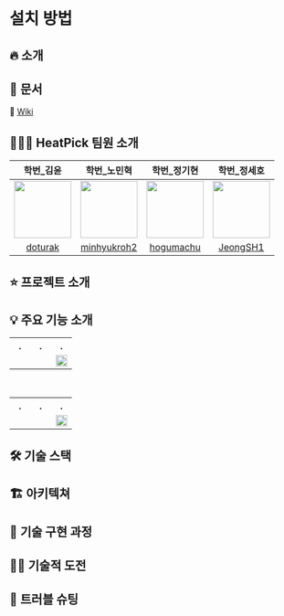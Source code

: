 # 설치 방법
  
## 🔥 소개  

<p align="center">

</p>
 
## 📔 문서
📑 [Wiki]()

## 🧑🏻‍💻 HeatPick 팀원 소개
| 학번_김윤 | 학번_노민혁 | 학번_정기현 | 학번_정세호 |
| :--: | :--: | :--: | :--: |
| <a href="https://github.com/doturak"><img src="https://avatars.githubusercontent.com/u/163323635?s=64&v=4" width="100"></a> | <a href="https://github.com/minhyukroh2"><img src="https://avatars.githubusercontent.com/u/211211199?s=64&v=4" width="100"></a>| <a href="https://github.com/4dong"><img src="https://avatars.githubusercontent.com/u/88959824?s=96&v=4" width="100"></a> | <a href="https://github.com/JeongSH1"><img src="https://avatars.githubusercontent.com/u/125888614?v=4" width="100"></a> |
| [doturak](https://github.com/doturak) | [minhyukroh2](https://github.com/minhyukroh2) | [hogumachu](https://github.com/4dong) | [JeongSH1](https://github.com/JeongSH1) |



 ## ⭐️ 프로젝트 소개

## 💡 주요 기능 소개

<table>
    <tr>
    <th style="width: 33%;">.</th>
    <th style="width: 33%;">.</th>
    <th style="width: 33%;">.</th>
  </tr>
  <tr>
    <td></td>
    <td></td>
    <td><img src="" style="width: 100%;"/></td>
  </tr>
</table>

<br>

<table>
    <tr>
    <th style="width: 33%;">.</th>
    <th style="width: 33%;">.</th>
    <th style="width: 33%;">.</th>
  </tr>
  <tr>
    <td></td>
    <td></td>
    <td><img src="" style="width: 100%;"/></td>
  </tr>
</table>


## 🛠️ 기술 스택

## 🏗️ 아키텍쳐

## 🤔 기술 구현 과정

## 🏃🏻 기술적 도전

## 🫠 트러블 슈팅

